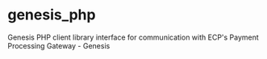 genesis_php
===========

Genesis PHP client library interface for communication with ECP's Payment Processing Gateway - Genesis
